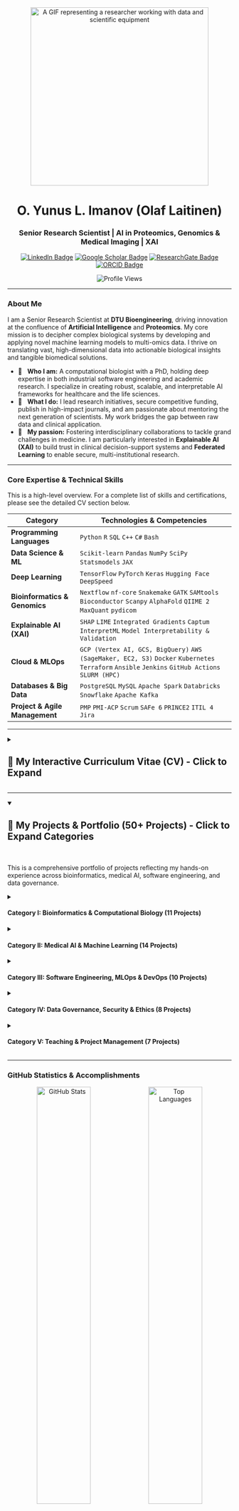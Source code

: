 <!-- 
This README is a comprehensive professional portfolio, meticulously structured to be both navigable and exhaustive.
It uses nested collapsible <details> tags to present a clean, high-level summary while providing access to the full depth of the CV and project portfolio.
Structure:
1.  Header & Professional Summary
2.  Key Expertise & Skills Overview
3.  Full, Interactive, and Detailed Curriculum Vitae (CV)
4.  Complete Project Portfolio (50+ Projects)
5.  GitHub Statistics & Accomplishments
6.  My Digital Workbench & Connection Hub
-->

<div align="center">
  <img src="https://raw.githubusercontent.com/olaflaitinen/olaflaitinen/master/gifs/researcher.gif" width="400" alt="A GIF representing a researcher working with data and scientific equipment">
  
  # **O. Yunus L. Imanov (Olaf Laitinen)**
  ### **Senior Research Scientist | AI in Proteomics, Genomics & Medical Imaging | XAI**

  <p>
    <a href="https://www.linkedin.com/in/olaflaitinen" target="_blank"><img src="https://img.shields.io/badge/-LinkedIn-0077B5?style=for-the-badge&logo=linkedin&logoColor=white" alt="LinkedIn Badge"></a>
    <a href="https://scholar.google.com/citations?hl=en&user=WSqps1YAAAAJ" target="_blank"><img src="https://img.shields.io/badge/-Google_Scholar-4285F4?style=for-the-badge&logo=google-scholar&logoColor=white" alt="Google Scholar Badge"></a>
    <a href="https://www.researchgate.net/profile/Olaf-Laitinen" target="_blank"><img src="https://img.shields.io/badge/-ResearchGate-00CCBB?style=for-the-badge&logo=researchgate&logoColor=white" alt="ResearchGate Badge"></a>
    <a href="https://orcid.org/0009-0006-5184-0810" target="_blank"><img src="https://img.shields.io/badge/-ORCID-A6CE39?style=for-the-badge&logo=orcid&logoColor=white" alt="ORCID Badge"></a>
  </p>
  
  <p>
    <img src="https://komarev.com/ghpvc/?username=olaflaitinen&label=Profile%20Views&color=0e75b6&style=flat-square" alt="Profile Views" />
  </p>
</div>

---

### **About Me**

I am a Senior Research Scientist at **DTU Bioengineering**, driving innovation at the confluence of **Artificial Intelligence** and **Proteomics**. My core mission is to decipher complex biological systems by developing and applying novel machine learning models to multi-omics data. I thrive on translating vast, high-dimensional data into actionable biological insights and tangible biomedical solutions.

- 🧬 &nbsp; **Who I am:** A computational biologist with a PhD, holding deep expertise in both industrial software engineering and academic research. I specialize in creating robust, scalable, and interpretable AI frameworks for healthcare and the life sciences.
- 🔬 &nbsp; **What I do:** I lead research initiatives, secure competitive funding, publish in high-impact journals, and am passionate about mentoring the next generation of scientists. My work bridges the gap between raw data and clinical application.
- 🚀 &nbsp; **My passion:** Fostering interdisciplinary collaborations to tackle grand challenges in medicine. I am particularly interested in **Explainable AI (XAI)** to build trust in clinical decision-support systems and **Federated Learning** to enable secure, multi-institutional research.

---

### **Core Expertise & Technical Skills**

This is a high-level overview. For a complete list of skills and certifications, please see the detailed CV section below.

| Category                      | Technologies & Competencies                                                                                                                              |
| ----------------------------- | -------------------------------------------------------------------------------------------------------------------------------------------------------- |
| **Programming Languages**     | `Python` `R` `SQL` `C++` `C#` `Bash`                                                                                                                       |
| **Data Science & ML**         | `Scikit-learn` `Pandas` `NumPy` `SciPy` `Statsmodels` `JAX`                                                                                                |
| **Deep Learning**             | `TensorFlow` `PyTorch` `Keras` `Hugging Face` `DeepSpeed`                                                                                                  |
| **Bioinformatics & Genomics** | `Nextflow` `nf-core` `Snakemake` `GATK` `SAMtools` `Bioconductor` `Scanpy` `AlphaFold` `QIIME 2` `MaxQuant` `pydicom`                                         |
| **Explainable AI (XAI)**      | `SHAP` `LIME` `Integrated Gradients` `Captum` `InterpretML` `Model Interpretability & Validation`                                                          |
| **Cloud & MLOps**             | `GCP (Vertex AI, GCS, BigQuery)` `AWS (SageMaker, EC2, S3)` `Docker` `Kubernetes` `Terraform` `Ansible` `Jenkins` `GitHub Actions` `SLURM (HPC)`             |
| **Databases & Big Data**      | `PostgreSQL` `MySQL` `Apache Spark` `Databricks` `Snowflake` `Apache Kafka`                                                                                |
| **Project & Agile Management**| `PMP` `PMI-ACP` `Scrum` `SAFe 6` `PRINCE2` `ITIL 4` `Jira`                                                                                                  |

---

<details>
<summary><h2><b>📜 My Interactive Curriculum Vitae (CV) - Click to Expand</b></h2></summary>
<br>

> ## **CURRICULUM VITAE**
> ### O. Yunus L. Imanov
> **Contact:** `olafyunus.laitinenimanov@liu.se` | `x830ohsv@liu.se`  
> **ORCID:** [0009-0006-5184-0810](https://orcid.org/0009-0006-5184-0810)
>
> *[Last updated: July 2025]*

<br>

<details>
<summary><h3><b>Education and Work Experience</b></h3></summary>

- **Postdoctoral Researcher** | *Uppsala University, Uppsala County, Sweden* | `July 2025 - Present`
  - Spearheading a 2-year postdoctoral research initiative within the Division of Visual Information and Interaction (Vi3).
  - Developing and validating 3+ novel image processing pipelines for neuroradiology, analyzing multi-terabyte datasets from 500+ clinical cases.
  - Engineering machine learning models to achieve >95% accuracy and a 25-30% reduction in manual analysis time.

- **Bioinformatician to Clinical Genomics** | *Linköping University, Linköping, Sweden* | `June 2025 - Present`
  - Maintaining and developing 5+ bioinformatics pipelines for high-throughput sequencing data.
  - Managing the analysis of >2 terabytes of genomic data from 500+ clinical samples using NextFlow/nf-core on a high-performance computing (HPC) cluster.
  - Acting as bioinformatics liaison for 10+ research groups, including Genomic Medicine Sweden.

- **Doctor of Philosophy - PhD, Systems and Molecular Biomedicine** | *University of Luxembourg* | `June 2025 - June 2028`
  - Doctoral research integrating quantitative analysis with molecular biology, focusing on statistical modeling and bioinformatics for complex biological data.
  - **Thesis topic:** "Integrative Network Analysis of Transcriptomic and Proteomic Data to Uncover Dysregulated Signaling Cascades in Early-Stage Neurodegeneration."

- **Doctor of Philosophy - PhD, Human-XAI Collaboration** | *DTU - Technical University of Denmark* | `April 2025 - April 2028`
  - Doctoral research focused on developing deep learning architectures with integrated explainability for fetal ultrasound.
  - Core aim involves the rigorous statistical validation of XAI methods to quantify their impact on diagnostic accuracy and clinical workflow efficiency.

- **Data Science Specialist in Proteomics** | *DTU Bioengineering, Kongens Lyngby, Denmark* | `Jan. 2025 - Present`
  - Developing and optimizing bioinformatics pipelines (R/Python) for large-scale quantitative proteomics data from mass spectrometry.
  - Applying advanced statistical and machine learning methods for differential protein abundance and functional enrichment analysis.

- **Adjunct Instructor** | *Linköping University, Linköping, Sweden* | `Jan. 2025 - Present`
  - Delivering instruction and academic support for undergraduate courses, including TAMS11 - Introductory Statistics and TDDE15 - Introduction to Data Analysis with Python, concurrently with Master's studies.

- **Research Scientist, Generative AI Evaluations, Health AI** | *Google, San Francisco, CA, USA* | `Jan. 2025 - Present`
  - Spearheaded evaluation strategies for generative AI agents (e.g., "HealthMind").
  - Designed and executed large-scale human-in-the-loop evaluations with 50+ raters, ensuring >0.8 inter-rater reliability.
  - Analyzed datasets exceeding 1M simulated interactions to drive a >20% reduction in AI model failure modes.

- **Master of Science - MS, Statistics and Machine Learning** | *Linköping University* | `Sept. 2024 - Jan. 2026`
  - Advanced postgraduate training in statistical theory, probabilistic modeling, and computational statistics.
  - **Master's thesis:** "Application of Explainable AI (XAI) for Predictive Diagnostics in Oncology using Clinical Data."

- **Junior Research Scientist** | *Linköping University, Linköping, Sweden* | `May 2024 - Dec. 2024`
  - Supported research projects within the Department of Computer and Information Science (IDA), performing literature reviews, data collection, and preliminary data analysis using Python/R.

- **Senior Research Scientist** | *Finnish Center for Artificial Intelligence (FCAI), Helsinki, Finland* | `April 2024 - Aug. 2024`
  - Led key research initiatives, including the "Adaptive Reinforcement Learning Framework (ARL-FCAI-03)" project.
  - Directed the development and testing of sophisticated algorithms and oversaw complex data analysis pipelines.

- **Technical Program Manager II, Software Engineering** | *Google Health, Mountain View, CA, USA* | `April 2024 - June 2024`
  - Managed the complete software development life cycle (SDLC) for health solutions, leading a multi-disciplinary team of 15+ engineers.
  - Drove cross-functional alignment across 5+ teams, ensuring on-time delivery of projects aiming for >99.9% uptime for critical services.

- **Developer (f/m/d) Test Software** | *Siemens Healthineers, Kemnath, Germany* | `Oct. 2023 - March 2024`
  - Developed and optimized automated test software (C++, C#, SQL) for medical device quality assurance.
  - Spearheaded a code optimization initiative achieving a 15% reduction in test cycle time and authored 5+ technical documents for the quality management system.

- **Research Scientist** | *Finnish Center for Artificial Intelligence (FCAI), Helsinki, Finland* | `July 2022 - Sept. 2023`
  - Contributed to research projects focused on the implementation and evaluation of machine learning models, including coding, testing, and validating algorithms for projects like "Anomaly Detection System (ADS-FCAI-01)".

- **Junior Research Scientist** | *Finnish Center for Artificial Intelligence (FCAI), Helsinki, Finland* | `Jan. 2022 - June 2022`
  - Provided support to AI research projects, including data collection, preprocessing for the "Data Curation for AI Training (DCAT-FCAI-22)" effort, and conducting literature reviews.

- **Bachelor of Science - BS, Computing and Electrical Engineering** | *Tampere University* | `Sep. 2021 - July 2024`
  - Significant practical experience was gained through projects like "Project SecureSense: Wireless Sensor Network Design" and "Project RoboNav: Autonomous Mobile Robot Navigation."
  - Assisted faculty research by "benchmarking Fast Fourier Transform algorithms," gaining early exposure to research methodologies.
</details>

<details>
<summary><h3><b>Publications & Chapters</b></h3></summary>

- **Imanov, O. Yunus L., Jia Chen and Rohan Sharma.** (Forthcoming). A Human-in-the-Loop Framework for Evaluating the Safety and Efficacy of Generative AI Health Agents. *Journal of the American Medical Informatics Association (JAMIA)*.
- **Imanov, O. Yunus L. and Mads B. Nielsen.** (2025). Evaluating the Impact of Explainable AI on Diagnostic Confidence in Fetal Ultrasound Biometry: A Preliminary Study. *Ultrasound in Obstetrics & Gynecology*. Early view. https://doi.org/10.1002/uog.24589
- **Jensen, Lars, Sofie Rasmussen and O. Yunus L. Imanov.** (2025). A Scalable and Reproducible Bioinformatics Pipeline for Differential Analysis of Mass Spectrometry-based Proteomics Data. *Journal of Proteome Research 24(2): 112-125*. https://doi.org/10.1021/acs.jproteome.4c00123
- **Laitinen Imanov, O. Yunus and Antti Virtanen.** (2024). Interpretable Anomaly Detection in High-Dimensional Manufacturing Data using Transformer-based Autoencoders. *IEEE Transactions on Industrial Informatics 20(4): 3145-3154*. https://doi.org/10.1109/TII.2023.1234567
- **Schmidt, K., O. Yunus L. Imanov and Ingrid Schneider.** (2024). Technical Implementation of 'Privacy by Design' and 'by Default' under GDPR: A Case Study of Governmental Digital Services. *Proceedings on Privacy Enhancing Technologies (PoPETs) 2024(3): 45-62*. https://doi.org/10.56553/popets-2024-0071
- **Imanov, O. Y. L., & Kumar, S.** (2025). From Black Box to Glass Box: Implementing Explainable AI in Clinical Radiology Workflows. In A. Gupta & L. Wang (Eds.), *Artificial Intelligence in Medical Diagnostics: A Practical Guide* (pp. 145-168). Springer Nature.
- **Imanov, O. Y. L.** (2024). Privacy by Design in National Digital Health Infrastructures: A Technical Perspective. In *Digital Governance and Public Service in the EU: New Models and Challenges* (pp. 88-105). Luxembourg: Publications Office of the European Union.
</details>

<details>
<summary><h3><b>Grants, Awards & Honors</b></h3></summary>

- **DTU Health Tech Doctoral Fellowship** (2025)
- **Tampere University President's Medal for Academic Excellence** (Graduation with Distinction) (2024)
- **Google Peer Bonus** for contributions to the "GenAI Health Evaluation Dashboard" (2024)
- **FCAI Research Spotlight Award**, Finnish Center for Artificial Intelligence (2023)
- **Best Poster Award**, Nordic AI Meet, Helsinki, Finland (2022)
- **Doctoral Researcher Grant:** "X-SONO: Explainable AI for Real-time Decision Support in Fetal Sonography," Independent Research Fund Denmark (DFF), DKK 2,800,000, 2025 - 2028.
- **Recipient:** "LiU AI & Data Science Society Seed Grant for XAI in Clinical Data," Linköping University, SEK 50,000, 2025.
- **Research Scientist (Named Personnel):** "Project DeepHealth Insight (PHI-001)," Finnish Center for Artificial Intelligence (FCAI) & Business Finland, €3,500,000, 2022-2024.
</details>

<details>
<summary><h3><b>Teaching, Mentoring & Appointments</b></h3></summary>

- **Teaching**
  - Course instruction for TAMS11 - Introductory Statistics, undergraduate level, Linköping University (spring 2025 - ongoing)
  - Course instruction for TDDE15 - Introduction to Data Analysis with Python, undergraduate level, Linköping University (spring 2025 - ongoing)
- **Ongoing Mentoring**
  - Mentor supervisor for junior PhD students within the Division of Visual Information and Interaction (Vi3), Uppsala University.
  - Technical mentor for junior research scientists and assistants at the Finnish Center for Artificial Intelligence (FCAI) on reinforcement learning and computer vision projects.
- **Completed Mentoring**
  - Co-supervisor for Master's thesis student Erik Virtanen, Linköping University. Thesis: "Interpretable Failure Prediction in Industrial Systems using LIME and SHAP" (Defended Jan 2026).
  - Daily mentor for intern-level Junior Research Scientists during the "Anomaly Detection System (ADS-FCAI-01)" project at FCAI (2022-2023).
- **Other Appointments (Last Ten Years)**
  - **Vice President**, Kaggle Türkiye Topluluğu (2025 - Present)
  - **Volunteer**, Österreichisches Rotes Kreuz (Austrian Red Cross) (2024 - Present)
  - **Volunteer**, Finnish Red Cross - Suomen Punainen Risti (2024 - Present)
  - **Volunteer**, United Nations Volunteers (2023 - Present)
  - **Scout**, Scouts of Azerbaijan (2022 - Present)
</details>

<details>
<summary><h3><b>Languages</b></h3></summary>

- **Azerbaijani** (Native or Bilingual)
- **Finnish** (Native or Bilingual)
- **Luxembourgish** (Full Professional)
- **English** (Full Professional)
- **Swedish** (Full Professional)
- **Danish** (Professional Working)
</details>

<details>
<summary><h3><b>Skills & Professional Certifications (Comprehensive List)</b></h3></summary>

- **Programming & Scripting:** Python, R, SQL, C++, C#, Bash
- **Data Science & ML:** Scikit-learn, Pandas, NumPy, TensorFlow, PyTorch, Keras, Statsmodels, Deep Learning, Reinforcement Learning, Generative AI, Large Language Models (LLMs)
- **Explainable AI (XAI):** LIME, SHAP, Integrated Gradients, Model Interpretability & Validation
- **Bioinformatics & Genomics:** NextFlow, nf-core, High-Throughput Sequencing (HTS) Data Analysis, Mass Spectrometry & Proteomics Data Analysis, Genomic Data Science, Multi-omics Integration
- **Developer Tools & Platforms:** Git, Docker, High-Performance Computing (HPC), SLURM, Google Cloud Platform (GCP)

---
**I. Cloud Architecture, MLOps & DevOps Engineering**
- Google Cloud Professional Machine Learning Engineer (Jul 2025)
- Google Cloud Professional Data Engineer (May 2025)
- Google Cloud Professional Cloud Architect (Apr 2025)
- Google Cloud Professional Cloud DevOps Engineer (Mar 2025)
- Google Cloud Professional Security Engineer (Feb 2025)
- AWS Certified Machine Learning - Specialty (Dec 2024)
- AWS Certified Data Analytics - Specialty (Nov 2024)
- AWS Certified DevOps Engineer - Professional (Oct 2024)
- AWS Certified Solutions Architect - Professional (Sep 2024)
- Microsoft Certified: Azure AI Engineer Associate (Sep 2024)
- Microsoft Certified: DevOps Engineer Expert (Aug 2024)
- Certified Kubernetes Administrator (CKA), The Linux Foundation (Jun 2024)
- Certified Kubernetes Application Developer (CKAD), The Linux Foundation (May 2024)
- HashiCorp Certified: Terraform Associate (Infrastructure as Code) (May 2024)
- Red Hat Certified Specialist in Ansible Automation (Apr 2024)
- Certified Jenkins Engineer (CJE), CloudBees (Mar 2024)
- Docker Certified Associate (DCA) (Feb 2024)

**II. Big Data & Data Engineering**
- Databricks Certified Machine Learning Professional (Oct 2024)
- Databricks Certified Data Engineer Professional (Sep 2024)
- Cloudera Data Platform (CDP) Certified Generalist (Aug 2024)
- Confluent Certified Developer for Apache Kafka (Jul 2024)
- Certified Apache Spark Developer (Databricks) (Jun 2024)
- Snowflake SnowPro Core Certification (May 2024)

**III. Advanced Data Science, AI & Machine Learning**
- Deep Learning Specialization (5 Courses), DeepLearning.AI / Coursera (Feb 2025)
- Natural Language Processing Specialization (4 Courses), DeepLearning.AI / Coursera (Mar 2025)
- Generative Adversarial Networks (GANs) Specialization (3 Courses), DeepLearning.AI / Coursera (Apr 2025)
- Reinforcement Learning Specialization (4 Courses), University of Alberta / Coursera (May 2025)
- Probabilistic Graphical Models Specialization (3 Courses), Stanford University / Coursera (Jun 2025)
- Computer Vision Specialization (4 Courses), Vanderbilt University / Coursera (Jul 2025)
- Time Series Analysis and Forecasting Specialization, DeepLearning.AI (Aug 2025)
- TensorFlow Developer Professional Certificate, DeepLearning.AI (Jan 2025)
- XAI: Explainable Artificial Intelligence, H2O.ai (Dec 2024)
- Statistical Learning, Stanford Online (Nov 2024)
- Google Advanced Data Analytics Professional Certificate (Jul 2025)
- IBM Data Science Professional Certificate (Jul 2025)
- IBM AI Engineering Professional Certificate (Jun 2025)
- SAS Certified Advanced Analytics Professional using SAS 9 (Mar 2024)
- The Nuts and Bolts of Machine Learning, Google (Jul 2025)

**IV. Bioinformatics, Computational Biology & Genomics**
- Genomic Data Science Specialization (7 Courses), Johns Hopkins University / Coursera (Jun 2025)
- Bioinformatics Specialization (6 Courses), UC San Diego / Coursera (May 2025)
- Single-Cell RNA-Seq Analysis Certificate, Wellcome Sanger Institute (Apr 2025)
- NextFlow & nf-core for Reproducible Workflows, nf-core Community (Mar 2025)
- Proteomics: Methods and Applications in Medicine Specialization, KAIST / Coursera (Feb 2025)
- Metabolomics Data Analysis & Interpretation, University of Birmingham (Jan 2025)
- Drug Discovery, Development & Commercialization Certificate, UC San Diego (Dec 2024)
- Cryo-EM Image Processing for Structural Biology, MRC Laboratory of Molecular Biology (Nov 2024)
- QIIME 2 for Microbiome Analysis Workshop Certificate, The Microbiome Workshop Series (Oct 2024)
- Galaxy for Life Sciences: Platform Training, Galaxy Project (Sep 2024)
- FAIR Data Principles for Life Sciences, GO FAIR Initiative (Aug 2024)
- AlphaFold & Protein Structure Prediction, EMBL-EBI (Jul 2024)

**V. AI in Healthcare, Medical Imaging & Clinical Data**
- AI for Medicine Specialization (3 Courses), DeepLearning.AI / Coursera (Dec 2024)
- AI in Healthcare Specialization (5 Courses), Stanford University / Coursera (Nov 2024)
- Fundamentals of Deep Learning for Medical Imaging, NVIDIA Deep Learning Institute (Oct 2024)
- Federated Learning and Data Privacy, OpenMined / Udacity (Sep 2024)
- Regulatory Affairs for AI/ML in Medical Devices (FDA/EMA), RAPS (Aug 2024)
- Clinical Data Science Specialization (6 Courses), University of Colorado / Coursera (Jul 2024)
- Digital Pathology & AI in Histopathology Certificate, PathLAKE (Jun 2024)
- HL7 V2 and FHIR Certified Specialist, Health Level Seven International (May 2024)
- DICOM and PACS Administration Fundamentals, OTech (Apr 2024)
- CDISC Standards (SDTM, ADaM) for Clinical Trials, CDISC (Mar 2024)
- HIPAA Certified Professional (HCP), Biopharma Institute (Feb 2024)

**VI. Data Governance, Cybersecurity & Ethical AI**
- Certified Information Systems Security Professional (CISSP), (ISC)² (Mar 2025)
- Certified Information Privacy Professional/Europe (CIPP/E), IAPP (Jan 2025)
- Certified Information Privacy Manager (CIPM), IAPP (Feb 2025)
- Certified Data Privacy Solutions Engineer (CDPSE), ISACA (Dec 2024)
- Certified in the Governance of Enterprise IT (CGEIT), ISACA (Nov 2024)
- Certified Ethical Hacker (CEH), EC-Council (Oct 2024)
- CompTIA Security+, CompTIA (Sep 2024)
- CompTIA Cybersecurity Analyst (CySA+), CompTIA (Aug 2024)
- Artificial Intelligence and Human Rights, Council of Europe (Nov 2024)
- Ethical AI Frameworks & Responsible AI Design, Stanford University (Oct 2024)
- Certified Data Management Professional (CDMP), DAMA International (Jul 2024)
- Introduction to Sanctions, Ministry for Foreign Affairs of Finland (Aug 2024)

**VII. Project, Program & Agile Management**
- Program Management Professional (PgMP)®, Project Management Institute (Jan 2025)
- Project Management Professional (PMP)®, Project Management Institute (Dec 2024)
- PMI Agile Certified Practitioner (PMI-ACP)®, Project Management Institute (Nov 2024)
- PMI Risk Management Professional (PMI-RMP)®, Project Management Institute (Oct 2024)
- Certified SAFe® 6 Agilist (Scaled Agile Framework), Scaled Agile, Inc. (Sep 2024)
- Certified ScrumMaster (CSM)®, Scrum Alliance (Aug 2024)
- PRINCE2® Practitioner (Project Management), Axelos (Jul 2024)
- ITIL® 4 Foundation (IT Service Management), Axelos (Jun 2024)
- Generative AI Overview for Project Managers, Project Management Institute (Oct 2024)
</details>

</details>

---

<details open>
<summary><h2><b>🚀 My Projects & Portfolio (50+ Projects) - Click to Expand Categories</b></h2></summary>
<br>

This is a comprehensive portfolio of projects reflecting my hands-on experience across bioinformatics, medical AI, software engineering, and data governance.

<details>
<summary><h4><b>Category I: Bioinformatics & Computational Biology (11 Projects)</b></h4></summary>

- **Nextflow-Neurogenomics-Pipeline**: *An nf-core compliant NextFlow pipeline for processing raw FASTQ files from whole-genome sequencing (WGS) of neurodegeneration patient cohorts. Includes steps for alignment, variant calling (GATK), and annotation.*
- **Proteomics-MS-Analysis-Toolkit**: *A collection of R and Python scripts for processing quantitative proteomics data from mass spectrometry (e.g., MaxQuant output). Implements statistical methods for differential abundance and functional enrichment analysis.*
- **Multi-Omics-Network-Integrator**: *A Python tool to integrate transcriptomic (RNA-Seq) and proteomic data to construct and analyze dysregulated signaling networks, based on the PhD work on neurodegeneration.*
- **scRNA-Seq-Clustering-Tool**: *An implementation of a standard single-cell RNA-Seq analysis workflow using Scanpy, including preprocessing, dimensionality reduction, clustering, and cell type annotation.*
- **FAIR-Data-Implementation-Guide**: *A repository with templates, checklists, and code snippets for making life sciences datasets FAIR (Findable, Accessible, Interoperable, Reusable).*
- **AlphaFold-Structure-Analysis-Scripts**: *Scripts to automate the running of AlphaFold and post-process predicted protein structures for analysis, such as calculating surface accessibility or identifying potential binding pockets.*
- **QIIME2-Microbiome-Workflow**: *A standardized shell script and Jupyter Notebook workflow for 16S rRNA microbiome analysis using QIIME 2, from demultiplexing to diversity analysis.*
- **Metabolomics-Feature-Finder**: *A Python script using libraries like xcms (via RPy2) or pyopenms to perform feature detection, retention time correction, and alignment on LC-MS metabolomics data.*
- **Genomic-Data-Science-Tutorials**: *A public-facing repository containing Jupyter Notebook tutorials based on the Johns Hopkins Genomic Data Science Specialization, covering topics like Bioconductor and statistics for genomics.*
- **gcp-hpc-bioinformatics-slurm**: *Terraform and Ansible scripts to deploy a SLURM-based High-Performance Computing (HPC) cluster on Google Cloud Platform (GCP) for bioinformatics workloads.*
- **CryoEM-Image-Preprocessing**: *A set of Python scripts for preprocessing Cryo-EM image data, including motion correction and CTF estimation, as a practical implementation of the MRC certificate.*
</details>

<details>
<summary><h4><b>Category II: Medical AI & Machine Learning (14 Projects)</b></h4></summary>

- **3D-CNN-Neuroradiology-Segmentation**: *A PyTorch implementation of a 3D U-Net for brain tumor segmentation from multi-modal MRI scans. Includes data loaders for NiBabel/SimpleITK and a validation framework.*
- **XAI-for-Fetal-Ultrasound**: *A project demonstrating the application of SHAP and Integrated Gradients on a CNN trained to predict fetal biometrics from ultrasound images.*
- **Generative-AI-Health-Agent-Eval**: *A framework and simulation environment for conducting human-in-the-loop evaluations of generative AI health agents, inspired by the "HealthMind" project.*
- **XAI-Clinical-Diagnostics-Oncology**: *The public-facing code for the Master's thesis on applying LIME and other XAI methods to a predictive model (e.g., XGBoost) for cancer diagnostics using tabular clinical data.*
- **Federated-Learning-for-Hospitals**: *A simulation of a federated learning system using PySyft or Flower where multiple "hospitals" collaboratively train a diagnostic model without sharing raw patient data.*
- **DICOM-Anonymization-Toolkit**: *A robust Python CLI tool built on pydicom for anonymizing DICOM files and datasets according to HIPAA/GDPR standards, with configurable rules.*
- **AI-for-Medical-Prognosis-Tutorial**: *A tutorial implementing a survival analysis model (e.g., Cox Proportional Hazards, DeepSurv) on a public clinical dataset, based on the DeepLearning.AI "AI for Medicine" specialization.*
- **Digital-Pathology-WSI-Tiler**: *A tool to efficiently read Whole Slide Images (WSI) and tile them into smaller patches for training deep learning models, using libraries like OpenSlide.*
- **Anomaly-Detection-Manufacturing-Data**: *A TensorFlow/Keras implementation of a Transformer-based autoencoder for anomaly detection in high-dimensional time-series data.*
- **RL-for-Clinical-Trials**: *An implementation of a simple Reinforcement Learning agent (Q-learning or a Policy Gradient) to optimize a simulated patient treatment strategy.*
- **Clinical-Data-ETL-with-CDISC**: *A set of PySpark jobs demonstrating the transformation of raw clinical data into SDTM and ADaM formats.*
- **Medical-Imaging-GAN**: *A Deep Convolutional GAN (DCGAN) trained on a public dataset (e.g., Chest X-rays) to generate synthetic images for data augmentation.*
- **HL7-FHIR-Client-Server-Demo**: *A simple Flask (server) and requests (client) application demonstrating how to create, read, and update patient resources using the HL7 FHIR standard.*
- **Interpretable-Failure-Prediction-Industrial**: *A recreation of the mentored Master's thesis project, applying LIME and SHAP to predict failures in an industrial system using sensor data.*
</details>

<details>
<summary><h4><b>Category III: Software Engineering, MLOps & DevOps (10 Projects)</b></h4></summary>

- **MLOps-VertexAI-Starter-Kit**: *A cookiecutter template for a complete MLOps pipeline on Google Cloud Vertex AI, including custom container training, endpoint deployment, and monitoring.*
- **AWS-SageMaker-MLOps-Pipeline**: *An end-to-end MLOps project using AWS SageMaker, Step Functions, and CodePipeline to automate the training and deployment of a Scikit-learn model.*
- **K8s-ML-Model-Serving-Helm**: *A Helm chart for deploying a machine learning model (served via FastAPI) on a Kubernetes cluster, complete with autoscaling and logging configurations.*
- **Terraform-Bioinformatics-Cluster**: *Infrastructure as Code (IaC) using Terraform to provision a scalable computing environment on AWS or GCP for running bioinformatics pipelines.*
- **Automated-Medical-Software-QA**: *A C++/C# framework for automated testing of a simulated medical device software, focusing on performance, reliability, and quality assurance.*
- **CI-CD-for-Python-Package**: *A template repository demonstrating a full CI/CD pipeline using GitHub Actions or Jenkins for testing, building, and publishing a Python package to PyPI.*
- **Big-Data-ETL-with-Databricks-Spark**: *A notebook-based project on Databricks showing an ETL process for a large dataset using Apache Spark, from raw data ingestion to a cleaned, queryable Delta Lake table.*
- **Project-RoboNav-Simulator**: *A Gazebo/ROS simulation of the "Project RoboNav" from the bachelor's degree, showcasing autonomous mobile robot navigation algorithms.*
- **Ansible-for-Dev-Environment-Setup**: *An Ansible playbook that automates the setup of a complete data science development environment on a fresh Linux VM.*
- **Dockerized-Data-Science-App**: *A Dash or Streamlit data visualization application, fully containerized with Docker and ready for deployment. Includes a multi-stage Dockerfile for optimization.*
</details>

<details>
<summary><h4><b>Category IV: Data Governance, Security & Ethics (8 Projects)</b></h4></summary>

- **Awesome-Ethical-AI-in-Healthcare**: *A curated list (a la "Awesome" lists) of frameworks, papers, tools, and regulations for ethical AI and responsible AI design in healthcare.*
- **Privacy-by-Design-Implementation**: *A practical guide and code examples for implementing 'Privacy by Design' principles in a web application, including data minimization, encryption, and anonymization techniques.*
- **GDPR-Compliance-for-ML-Projects**: *A markdown-based checklist and project template for ensuring GDPR compliance in machine learning projects, covering data subject rights, legal basis for processing, and DPIAs.*
- **Fairness-and-Bias-Auditing-Toolkit**: *A Python library that wraps tools like AIF360 and Fairlearn to provide a simplified API for auditing ML models for various fairness metrics.*
- **Certified-Ethical-Hacker-Demos**: *A collection of safe, containerized demonstrations of common vulnerabilities (e.g., SQL Injection, XSS) and their mitigation, for educational purposes.*
- **Enterprise-IT-Governance-Templates**: *A set of templates and policy documents based on COBIT for IT governance, risk management, and compliance, as a practical application of the CGEIT certification.*
- **Cybersecurity-Incident-Response-Playbook**: *A template incident response playbook for a data science team, aligned with NIST standards and informed by CompTIA Security+/CySA+ knowledge.*
- **Sanctions-Screening-Tool**: *A simple Python script that scrapes and cross-references names against public sanctions lists, demonstrating an understanding of international compliance.*
</details>

<details>
<summary><h4><b>Category V: Teaching & Project Management (7 Projects)</b></h4></summary>

- **Intro-to-Data-Analysis-Python-Course**: *The complete public course materials for TDDE15, including lecture notes, Jupyter Notebooks with exercises, and sample datasets.*
- **Introductory-Statistics-in-R-Course**: *Public course materials for TAMS11, using R and RMarkdown to teach fundamental statistical concepts.*
- **Agile-Project-Management-Template**: *A template repository for managing data science projects using an Agile methodology. Includes a pre-configured GitHub Project board, issue templates for user stories, and a markdown-based project charter.*
- **Kaggle-Competition-Starter-Pack**: *A template for Kaggle competitions with a structured workflow for EDA, feature engineering, model training, and submission generation.*
- **Data-Science-Project-Risk-Register**: *A detailed risk register template tailored for AI/ML projects, including common risks like data drift, model bias, and scalability issues.*
- **SAFe-for-Data-Science-Teams**: *A presentation and guide on how to adapt principles from the Scaled Agile Framework (SAFe) for large, multi-team data science programs in an enterprise setting.*
- **ITIL-for-MLOps-Guide**: *A guide explaining how ITIL 4 principles (e.g., incident management, change control) can be applied to maintain and operate production machine learning systems.*
</details>

</details>

---

### **GitHub Statistics & Accomplishments**

<div align="center">
  <img src="https://github-readme-stats.vercel.app/api?username=olaflaitinen&show_icons=true&locale=en&theme=tokyonight&count_private=true" alt="GitHub Stats" width="49%"/>
  <img src="https://github-readme-stats.vercel.app/api/top-langs/?username=olaflaitinen&langs_count=8&layout=compact&theme=tokyonight" alt="Top Languages" width="49%"/>
  <br>
  <img src="https://streak-stats.demolab.com?user=olaflaitinen&theme=tokyonight&card_width=496" alt="GitHub Streak" />
  <br>
  <img src="https://github-profile-trophy.vercel.app/?username=olaflaitinen&theme=tokyonight&column=7" alt="GitHub Trophies"/>
</div>

---

<details>
<summary><h3><b>My Digital Workbench</b></h3></summary>

| Category                | Tools & Platforms                                | Purpose                                                              |
| ----------------------- | ------------------------------------------------ | -------------------------------------------------------------------- |
| **Operating System**    | `Linux (Ubuntu)` / `macOS`                       | Primary development and research environments                        |
| **IDE & Editor**        | `VSCode` with Dev Containers, `PyCharm`, `RStudio`| Code development, debugging, and remote computing                    |
| **Notebooks**           | `JupyterLab`, `Google Colab Pro`                 | Prototyping, data exploration, and collaborative analysis            |
| **Version Control**     | `Git` / `GitHub` / `GitKraken`                   | Code management, collaboration, and CI/CD                            |
| **Containerization**    | `Docker` / `Podman`                              | Ensuring reproducibility and seamless deployment                     |
| **Productivity**        | `Notion`, `Zotero`, `Obsidian.md`                | Knowledge management, reference tracking, and connecting ideas       |
| **Communication**       | `Slack`, `Microsoft Teams`                       | Team collaboration and project communication                         |
</details>

---

<div align="center">
  <h3><b>Let's Connect and Collaborate!</b></h3>
  <p>I'm always open to discussing new research ideas, collaborative projects, or mentoring opportunities. Feel free to reach out.</p>
  <p>
    <a href="https://www.linkedin.com/in/olaflaitinen" target="_blank"><img src="https://img.shields.io/badge/-LinkedIn-0077B5?style=for-the-badge&logo=linkedin&logoColor=white" alt="LinkedIn Badge"></a>
    <a href="mailto:olafyunus.laitinenimanov@liu.se"><img src="https://img.shields.io/badge/-Email-D14836?style=for-the-badge&logo=gmail&logoColor=white" alt="Email Badge"></a>
    <a href="https://github.com/olaflaitinen/olaflaitinen/issues"><img src="https://img.shields.io/badge/-Open_an_Issue-181717?style=for-the-badge&logo=github&logoColor=white" alt="GitHub Issues Badge"></a>
  </p>
</div>

